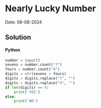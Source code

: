 
# Nearly Lucky Number

Date: 08-08-2024

## Solution
#### Python
```python
number = input()
sevens = number.count("7")
fours = number.count("4")
digits = str(sevens + fours)
digits = digits.replace("7", "")
digits = digits.replace("4", "")
if len(digits) == 0:
    print('YES')
else:
    print('NO')
```